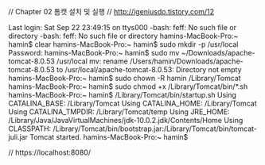 // Chapter 02 톰캣 설치 및 실행
// http://igeniusdo.tistory.com/12 

Last login: Sat Sep 22 23:49:15 on ttys000
-bash: feff: No such file or directory
-bash: feff: No such file or directory
hamins-MacBook-Pro:~ hamin$ clear
hamins-MacBook-Pro:~ hamin$ sudo mkdir -p /usr/local
Password:
hamins-MacBook-Pro:~ hamin$ sudo mv ~/Downloads/apache-tomcat-8.0.53 /usr/local
mv: rename /Users/hamin/Downloads/apache-tomcat-8.0.53 to /usr/local/apache-tomcat-8.0.53: Directory not empty
hamins-MacBook-Pro:~ hamin$ sudo chown -R hamin /Library/Tomcat
hamins-MacBook-Pro:~ hamin$ sudo chmod +x /Library/Tomcat/bin/*.sh
hamins-MacBook-Pro:~ hamin$ /Library/Tomcat/bin/startup.sh
Using CATALINA_BASE:   /Library/Tomcat
Using CATALINA_HOME:   /Library/Tomcat
Using CATALINA_TMPDIR: /Library/Tomcat/temp
Using JRE_HOME:        /Library/Java/JavaVirtualMachines/jdk-10.0.2.jdk/Contents/Home
Using CLASSPATH:       /Library/Tomcat/bin/bootstrap.jar:/Library/Tomcat/bin/tomcat-juli.jar
Tomcat started.
hamins-MacBook-Pro:~ hamin$


// https://localhost:8080/

